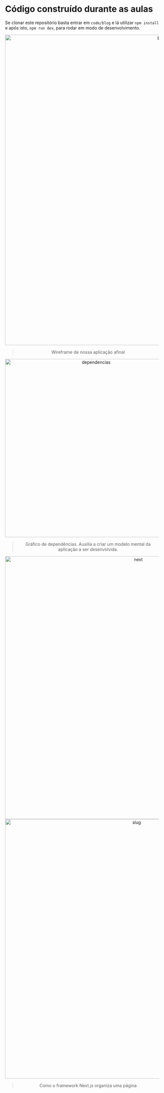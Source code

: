 # Código construído durante as aulas

Se clonar este repositório basta entrar em `code/blog` e lá utilizar `npm install` e após isto, `npm run dev`, para rodar em modo de desenvolvimento.


<div align="center">

<img width="1012" alt="blog" src="https://user-images.githubusercontent.com/509054/128005276-d090e894-4004-4570-bca2-d40325632f1a.png">

> Wireframe de nossa aplicação afinal


<img width="581" alt="dependencias" src="https://user-images.githubusercontent.com/509054/128005217-5ec184d4-e6b7-402e-a0ef-1db71d919572.png">

> Gráfico de dependências. Auxilia a criar um modelo mental da aplicação a ser desenvolvida.


<img width="857" alt="next" src="https://user-images.githubusercontent.com/509054/128005162-a286226e-b245-4f9c-bfd0-d8f36ad6f645.png">


<img width="846" alt="slug" src="https://user-images.githubusercontent.com/509054/128005135-8c76f9c4-7b66-404f-97ec-dfe1219d62d5.png">
  
> Como o framework Next.js organiza uma página

</div>
